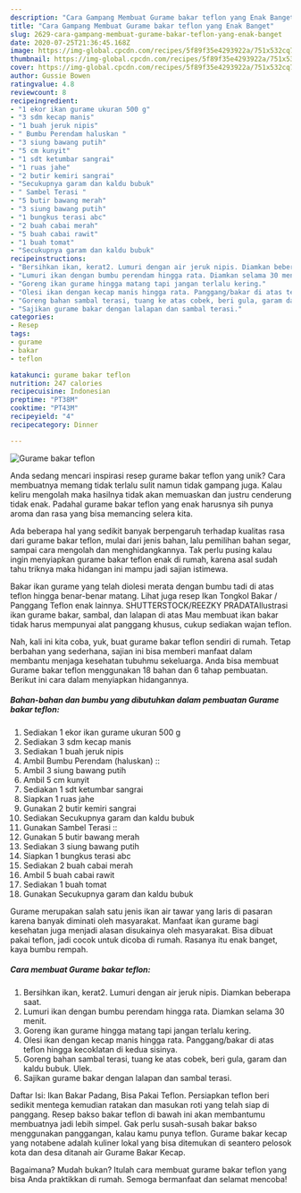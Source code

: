 ```yaml
---
description: "Cara Gampang Membuat Gurame bakar teflon yang Enak Banget"
title: "Cara Gampang Membuat Gurame bakar teflon yang Enak Banget"
slug: 2629-cara-gampang-membuat-gurame-bakar-teflon-yang-enak-banget
date: 2020-07-25T21:36:45.168Z
image: https://img-global.cpcdn.com/recipes/5f89f35e4293922a/751x532cq70/gurame-bakar-teflon-foto-resep-utama.jpg
thumbnail: https://img-global.cpcdn.com/recipes/5f89f35e4293922a/751x532cq70/gurame-bakar-teflon-foto-resep-utama.jpg
cover: https://img-global.cpcdn.com/recipes/5f89f35e4293922a/751x532cq70/gurame-bakar-teflon-foto-resep-utama.jpg
author: Gussie Bowen
ratingvalue: 4.8
reviewcount: 8
recipeingredient:
- "1 ekor ikan gurame ukuran 500 g"
- "3 sdm kecap manis"
- "1 buah jeruk nipis"
- " Bumbu Perendam haluskan "
- "3 siung bawang putih"
- "5 cm kunyit"
- "1 sdt ketumbar sangrai"
- "1 ruas jahe"
- "2 butir kemiri sangrai"
- "Secukupnya garam dan kaldu bubuk"
- " Sambel Terasi "
- "5 butir bawang merah"
- "3 siung bawang putih"
- "1 bungkus terasi abc"
- "2 buah cabai merah"
- "5 buah cabai rawit"
- "1 buah tomat"
- "Secukupnya garam dan kaldu bubuk"
recipeinstructions:
- "Bersihkan ikan, kerat2. Lumuri dengan air jeruk nipis. Diamkan beberapa saat."
- "Lumuri ikan dengan bumbu perendam hingga rata. Diamkan selama 30 menit."
- "Goreng ikan gurame hingga matang tapi jangan terlalu kering."
- "Olesi ikan dengan kecap manis hingga rata. Panggang/bakar di atas teflon hingga kecoklatan di kedua sisinya."
- "Goreng bahan sambal terasi, tuang ke atas cobek, beri gula, garam dan kaldu bubuk. Ulek."
- "Sajikan gurame bakar dengan lalapan dan sambal terasi."
categories:
- Resep
tags:
- gurame
- bakar
- teflon

katakunci: gurame bakar teflon 
nutrition: 247 calories
recipecuisine: Indonesian
preptime: "PT38M"
cooktime: "PT43M"
recipeyield: "4"
recipecategory: Dinner

---
```



![Gurame bakar teflon](https://img-global.cpcdn.com/recipes/5f89f35e4293922a/751x532cq70/gurame-bakar-teflon-foto-resep-utama.jpg)

Anda sedang mencari inspirasi resep gurame bakar teflon yang unik? Cara membuatnya memang tidak terlalu sulit namun tidak gampang juga. Kalau keliru mengolah maka hasilnya tidak akan memuaskan dan justru cenderung tidak enak. Padahal gurame bakar teflon yang enak harusnya sih punya aroma dan rasa yang bisa memancing selera kita.

Ada beberapa hal yang sedikit banyak berpengaruh terhadap kualitas rasa dari gurame bakar teflon, mulai dari jenis bahan, lalu pemilihan bahan segar, sampai cara mengolah dan menghidangkannya. Tak perlu pusing kalau ingin menyiapkan gurame bakar teflon enak di rumah, karena asal sudah tahu triknya maka hidangan ini mampu jadi sajian istimewa.

Bakar ikan gurame yang telah diolesi merata dengan bumbu tadi di atas teflon hingga benar-benar matang. Lihat juga resep Ikan Tongkol Bakar / Panggang Teflon enak lainnya. SHUTTERSTOCK/REEZKY PRADATAIlustrasi ikan gurame bakar, sambal, dan lalapan di atas Mau membuat ikan bakar tidak harus mempunyai alat panggang khusus, cukup sediakan wajan teflon.


Nah, kali ini kita coba, yuk, buat gurame bakar teflon sendiri di rumah. Tetap berbahan yang sederhana, sajian ini bisa memberi manfaat dalam membantu menjaga kesehatan tubuhmu sekeluarga. Anda bisa membuat Gurame bakar teflon menggunakan 18 bahan dan 6 tahap pembuatan. Berikut ini cara dalam menyiapkan hidangannya.

<!--inarticleads1-->

##### Bahan-bahan dan bumbu yang dibutuhkan dalam pembuatan Gurame bakar teflon:

1. Sediakan 1 ekor ikan gurame ukuran 500 g
1. Sediakan 3 sdm kecap manis
1. Sediakan 1 buah jeruk nipis
1. Ambil  Bumbu Perendam (haluskan) ::
1. Ambil 3 siung bawang putih
1. Ambil 5 cm kunyit
1. Sediakan 1 sdt ketumbar sangrai
1. Siapkan 1 ruas jahe
1. Gunakan 2 butir kemiri sangrai
1. Sediakan Secukupnya garam dan kaldu bubuk
1. Gunakan  Sambel Terasi ::
1. Gunakan 5 butir bawang merah
1. Sediakan 3 siung bawang putih
1. Siapkan 1 bungkus terasi abc
1. Sediakan 2 buah cabai merah
1. Ambil 5 buah cabai rawit
1. Sediakan 1 buah tomat
1. Gunakan Secukupnya garam dan kaldu bubuk


Gurame merupakan salah satu jenis ikan air tawar yang laris di pasaran karena banyak diminati oleh masyarakat. Manfaat ikan gurame bagi kesehatan juga menjadi alasan disukainya oleh masyarakat. Bisa dibuat pakai teflon, jadi cocok untuk dicoba di rumah. Rasanya itu enak banget, kaya bumbu rempah. 

<!--inarticleads2-->

##### Cara membuat Gurame bakar teflon:

1. Bersihkan ikan, kerat2. Lumuri dengan air jeruk nipis. Diamkan beberapa saat.
1. Lumuri ikan dengan bumbu perendam hingga rata. Diamkan selama 30 menit.
1. Goreng ikan gurame hingga matang tapi jangan terlalu kering.
1. Olesi ikan dengan kecap manis hingga rata. Panggang/bakar di atas teflon hingga kecoklatan di kedua sisinya.
1. Goreng bahan sambal terasi, tuang ke atas cobek, beri gula, garam dan kaldu bubuk. Ulek.
1. Sajikan gurame bakar dengan lalapan dan sambal terasi.


Daftar Isi: Ikan Bakar Padang, Bisa Pakai Teflon. Persiapkan teflon beri sedikit mentega kemudian ratakan dan masukan roti yang telah siap di panggang. Resep bakso bakar teflon di bawah ini akan membantumu membuatnya jadi lebih simpel. Gak perlu susah-susah bakar bakso menggunakan panggangan, kalau kamu punya teflon. Gurame bakar kecap yang notabene adalah kuliner lokal yang bisa ditemukan di seantero pelosok kota dan desa ditanah air Gurame Bakar Kecap. 

Bagaimana? Mudah bukan? Itulah cara membuat gurame bakar teflon yang bisa Anda praktikkan di rumah. Semoga bermanfaat dan selamat mencoba!
